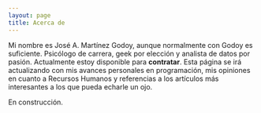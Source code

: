 ```yaml
---
layout: page
title: Acerca de
---
```


Mi nombre es José A. Martínez Godoy, aunque normalmente con Godoy es suficiente. Psicólogo de carrera, geek por elección y analista de datos por pasión. Actualmente estoy disponible para **contratar**. Esta página se irá actualizando con mis avances personales en programación, mis opiniones en cuanto a Recursos Humanos y referencias a los artículos más interesantes a los que pueda echarle un ojo.

En construcción.
